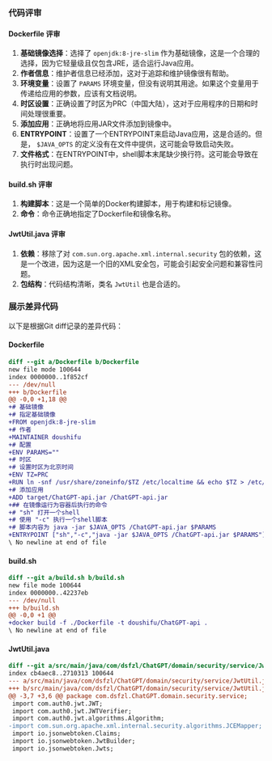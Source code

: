 ### 代码评审

#### Dockerfile 评审
1. **基础镜像选择**：选择了 `openjdk:8-jre-slim` 作为基础镜像，这是一个合理的选择，因为它轻量级且仅包含JRE，适合运行Java应用。
2. **作者信息**：维护者信息已经添加，这对于追踪和维护镜像很有帮助。
3. **环境变量**：设置了 `PARAMS` 环境变量，但没有说明其用途。如果这个变量用于传递给应用的参数，应该有文档说明。
4. **时区设置**：正确设置了时区为PRC（中国大陆），这对于应用程序的日期和时间处理很重要。
5. **添加应用**：正确地将应用JAR文件添加到镜像中。
6. **ENTRYPOINT**：设置了一个ENTRYPOINT来启动Java应用，这是合适的。但是， `$JAVA_OPTS` 的定义没有在文件中提供，这可能会导致启动失败。
7. **文件格式**：在ENTRYPOINT中，shell脚本末尾缺少换行符。这可能会导致在执行时出现问题。

#### build.sh 评审
1. **构建脚本**：这是一个简单的Docker构建脚本，用于构建和标记镜像。
2. **命令**：命令正确地指定了Dockerfile和镜像名称。

#### JwtUtil.java 评审
1. **依赖**：移除了对 `com.sun.org.apache.xml.internal.security` 包的依赖，这是一个改进，因为这是一个旧的XML安全包，可能会引起安全问题和兼容性问题。
2. **包结构**：代码结构清晰，类名 `JwtUtil` 也是合适的。

### 展示差异代码

以下是根据Git diff记录的差异代码：

#### Dockerfile
```diff
diff --git a/Dockerfile b/Dockerfile
new file mode 100644
index 0000000..1f852cf
--- /dev/null
+++ b/Dockerfile
@@ -0,0 +1,18 @@
+# 基础镜像
+# 指定基础镜像
+FROM openjdk:8-jre-slim
+# 作者
+MAINTAINER doushifu
+# 配置
+ENV PARAMS=""
+# 时区
+# 设置时区为北京时间
+ENV TZ=PRC
+RUN ln -snf /usr/share/zoneinfo/$TZ /etc/localtime && echo $TZ > /etc/timezone
+# 添加应用
+ADD target/ChatGPT-api.jar /ChatGPT-api.jar
+## 在镜像运行为容器后执行的命令
+# "sh" 打开一个shell
+# 使用 "-c" 执行一个shell脚本
+# 脚本内容为 java -jar $JAVA_OPTS /ChatGPT-api.jar $PARAMS
+ENTRYPOINT ["sh","-c","java -jar $JAVA_OPTS /ChatGPT-api.jar $PARAMS"]
\ No newline at end of file
```

#### build.sh
```diff
diff --git a/build.sh b/build.sh
new file mode 100644
index 0000000..42237eb
--- /dev/null
+++ b/build.sh
@@ -0,0 +1 @@
+docker build -f ./Dockerfile -t doushifu/ChatGPT-api .
\ No newline at end of file
```

#### JwtUtil.java
```diff
diff --git a/src/main/java/com/dsfzl/ChatGPT/domain/security/service/JwtUtil.java b/src/main/java/com/dsfzl/ChatGPT/domain/security/service/JwtUtil.java
index cb4aec8..2710313 100644
--- a/src/main/java/com/dsfzl/ChatGPT/domain/security/service/JwtUtil.java
+++ b/src/main/java/com/dsfzl/ChatGPT/domain/security/service/JwtUtil.java
@@ -3,7 +3,6 @@ package com.dsfzl.ChatGPT.domain.security.service;
 import com.auth0.jwt.JWT;
 import com.auth0.jwt.JWTVerifier;
 import com.auth0.jwt.algorithms.Algorithm;
-import com.sun.org.apache.xml.internal.security.algorithms.JCEMapper;
 import io.jsonwebtoken.Claims;
 import io.jsonwebtoken.JwtBuilder;
 import io.jsonwebtoken.Jwts;
```